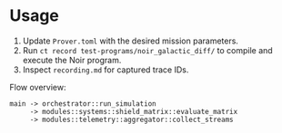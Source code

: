 # Usage

1. Update `Prover.toml` with the desired mission parameters.
2. Run `ct record test-programs/noir_galactic_diff/` to compile and execute the Noir program.
3. Inspect `recording.md` for captured trace IDs.

Flow overview:
```
main -> orchestrator::run_simulation
     -> modules::systems::shield_matrix::evaluate_matrix
     -> modules::telemetry::aggregator::collect_streams
```
